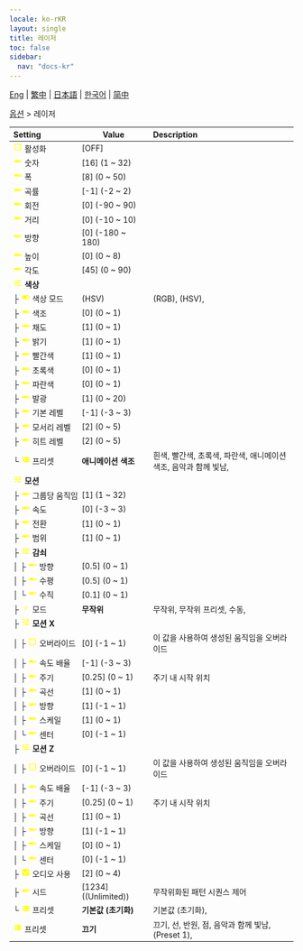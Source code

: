 ```yaml
---
locale: ko-rKR
layout: single
title: 레이저
toc: false
sidebar:
  nav: "docs-kr"
---
```

[Eng](/dancexr/menu/2025.4/stage/laser) | [繁中](/tw/dancexr/menu/2025.4/stage/laser) | [日本語](/jp/dancexr/menu/2025.4/stage/laser) | [한국어](/kr/dancexr/menu/2025.4/stage/laser) | [简中](/zh/dancexr/menu/2025.4/stage/laser)

[옵션](../menu#옵션) > 레이저



| Setting | Value | Description |
| :--- | --- | :--- |
|<nobr>![check_off icon](/images/icon/ic_check_off.png) 활성화</nobr>| [OFF] | 
|<nobr>![slider icon](/images/icon/ic_slider.png) 숫자</nobr>| [16] (1 ~ 32) | 
|<nobr>![slider icon](/images/icon/ic_slider.png) 폭</nobr>| [8] (0 ~ 50) | 
|<nobr>![slider icon](/images/icon/ic_slider.png) 곡률</nobr>| [-1] (-2 ~ 2) | 
|<nobr>![slider icon](/images/icon/ic_slider.png) 회전</nobr>| [0] (-90 ~ 90) | 
|<nobr>![slider icon](/images/icon/ic_slider.png) 거리</nobr>| [0] (-10 ~ 10) | 
|<nobr>![slider icon](/images/icon/ic_slider.png) 방향</nobr>| [0] (-180 ~ 180) | 
|<nobr>![slider icon](/images/icon/ic_slider.png) 높이</nobr>| [0] (0 ~ 8) | 
|<nobr>![slider icon](/images/icon/ic_slider.png) 각도</nobr>| [45] (0 ~ 90) | 
|<nobr>![tune icon](/images/icon/ic_tune.png) <b>색상</b></nobr>| | 
|<nobr>├&nbsp;![toggle_on icon](/images/icon/ic_toggle_on.png) 색상 모드</nobr>| (HSV) | (RGB), (HSV), 
|<nobr>├&nbsp;![slider icon](/images/icon/ic_slider.png) 색조</nobr>| [0] (0 ~ 1) | 
|<nobr>├&nbsp;![slider icon](/images/icon/ic_slider.png) 채도</nobr>| [1] (0 ~ 1) | 
|<nobr>├&nbsp;![slider icon](/images/icon/ic_slider.png) 밝기</nobr>| [1] (0 ~ 1) | 
|<nobr>├&nbsp;![slider icon](/images/icon/ic_slider.png) 빨간색</nobr>| [1] (0 ~ 1) | 
|<nobr>├&nbsp;![slider icon](/images/icon/ic_slider.png) 초록색</nobr>| [0] (0 ~ 1) | 
|<nobr>├&nbsp;![slider icon](/images/icon/ic_slider.png) 파란색</nobr>| [0] (0 ~ 1) | 
|<nobr>├&nbsp;![slider icon](/images/icon/ic_slider.png) 발광</nobr>| [1] (0 ~ 20) | 
|<nobr>├&nbsp;![slider icon](/images/icon/ic_slider.png) 기본 레벨</nobr>| [-1] (-3 ~ 3) | 
|<nobr>├&nbsp;![slider icon](/images/icon/ic_slider.png) 모서리 레벨</nobr>| [2] (0 ~ 5) | 
|<nobr>├&nbsp;![slider icon](/images/icon/ic_slider.png) 히트 레벨</nobr>| [2] (0 ~ 5) | 
|<nobr>└&nbsp;![list icon](/images/icon/ic_list.png) 프리셋</nobr>| **애니메이션 색조** | 흰색, 빨간색, 초록색, 파란색, 애니메이션 색조, 음악과 함께 빛남,  |
|<nobr>![tune icon](/images/icon/ic_tune.png) <b>모션</b></nobr>| | 
|<nobr>├&nbsp;![slider icon](/images/icon/ic_slider.png) 그룹당 움직임</nobr>| [1] (1 ~ 32) | 
|<nobr>├&nbsp;![slider icon](/images/icon/ic_slider.png) 속도</nobr>| [0] (-3 ~ 3) | 
|<nobr>├&nbsp;![slider icon](/images/icon/ic_slider.png) 전환</nobr>| [1] (0 ~ 1) | 
|<nobr>├&nbsp;![slider icon](/images/icon/ic_slider.png) 범위</nobr>| [1] (0 ~ 1) | 
|<nobr>├&nbsp;![tune icon](/images/icon/ic_tune.png) <b>감쇠</b></nobr>| | 
|<nobr>│&nbsp;├&nbsp;![slider icon](/images/icon/ic_slider.png) 방향</nobr>| [0.5] (0 ~ 1) | 
|<nobr>│&nbsp;├&nbsp;![slider icon](/images/icon/ic_slider.png) 수평</nobr>| [0.5] (0 ~ 1) | 
|<nobr>│&nbsp;└&nbsp;![slider icon](/images/icon/ic_slider.png) 수직</nobr>| [0.1] (0 ~ 1) | 
|<nobr>├&nbsp;![chevron icon](/images/icon/ic_chevron.png) 모드</nobr>| **무작위** | 무작위, 무작위 프리셋, 수동,  |
|<nobr>├&nbsp;![tune icon](/images/icon/ic_tune.png) <b>모션 X</b></nobr>| | 
|<nobr>│&nbsp;├&nbsp;![check_off icon](/images/icon/ic_check_off.png) 오버라이드</nobr>| [0] (-1 ~ 1) | 이 값을 사용하여 생성된 움직임을 오버라이드
|<nobr>│&nbsp;├&nbsp;![slider icon](/images/icon/ic_slider.png) 속도 배율</nobr>| [-1] (-3 ~ 3) | 
|<nobr>│&nbsp;├&nbsp;![slider icon](/images/icon/ic_slider.png) 주기</nobr>| [0.25] (0 ~ 1) | 주기 내 시작 위치
|<nobr>│&nbsp;├&nbsp;![slider icon](/images/icon/ic_slider.png) 곡선</nobr>| [1] (0 ~ 1) | 
|<nobr>│&nbsp;├&nbsp;![slider icon](/images/icon/ic_slider.png) 방향</nobr>| [1] (-1 ~ 1) | 
|<nobr>│&nbsp;├&nbsp;![slider icon](/images/icon/ic_slider.png) 스케일</nobr>| [1] (0 ~ 1) | 
|<nobr>│&nbsp;└&nbsp;![slider icon](/images/icon/ic_slider.png) 센터</nobr>| [0] (-1 ~ 1) | 
|<nobr>├&nbsp;![tune icon](/images/icon/ic_tune.png) <b>모션 Z</b></nobr>| | 
|<nobr>│&nbsp;├&nbsp;![check_off icon](/images/icon/ic_check_off.png) 오버라이드</nobr>| [0] (-1 ~ 1) | 이 값을 사용하여 생성된 움직임을 오버라이드
|<nobr>│&nbsp;├&nbsp;![slider icon](/images/icon/ic_slider.png) 속도 배율</nobr>| [-1] (-3 ~ 3) | 
|<nobr>│&nbsp;├&nbsp;![slider icon](/images/icon/ic_slider.png) 주기</nobr>| [0.25] (0 ~ 1) | 주기 내 시작 위치
|<nobr>│&nbsp;├&nbsp;![slider icon](/images/icon/ic_slider.png) 곡선</nobr>| [1] (0 ~ 1) | 
|<nobr>│&nbsp;├&nbsp;![slider icon](/images/icon/ic_slider.png) 방향</nobr>| [1] (-1 ~ 1) | 
|<nobr>│&nbsp;├&nbsp;![slider icon](/images/icon/ic_slider.png) 스케일</nobr>| [0] (0 ~ 1) | 
|<nobr>│&nbsp;└&nbsp;![slider icon](/images/icon/ic_slider.png) 센터</nobr>| [0] (-1 ~ 1) | 
|<nobr>├&nbsp;![check_on icon](/images/icon/ic_check_on.png) 오디오 사용</nobr>| [2] (0 ~ 4) | 
|<nobr>├&nbsp;![slider icon](/images/icon/ic_slider.png) 시드</nobr>| [1234] ((Unlimited)) | 무작위화된 패턴 시퀀스 제어
|<nobr>└&nbsp;![list icon](/images/icon/ic_list.png) 프리셋</nobr>| **기본값 (초기화)** | 기본값 (초기화),  |
|<nobr>![list icon](/images/icon/ic_list.png) 프리셋</nobr>| **끄기** | 끄기, 선, 반원, 점, 음악과 함께 빛남, (Preset 1),  |
